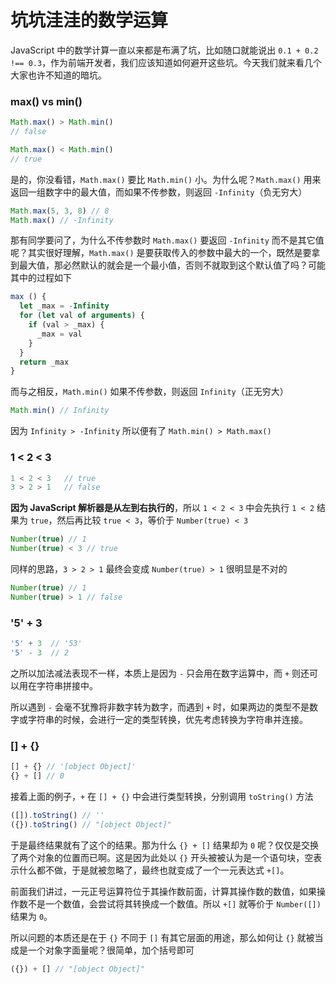 # 坑坑洼洼的数学运算

JavaScript 中的数学计算一直以来都是布满了坑，比如随口就能说出 `0.1 + 0.2 !== 0.3`，作为前端开发者，我们应该知道如何避开这些坑。今天我们就来看几个大家也许不知道的暗坑。

### max() vs min()

```js
Math.max() > Math.min()
// false

Math.max() < Math.min()
// true
```

是的，你没看错，`Math.max()` 要比 `Math.min()` 小。为什么呢？`Math.max()` 用来返回一组数字中的最大值，而如果不传参数，则返回 `-Infinity`（负无穷大）

```js
Math.max(5, 3, 8) // 8
Math.max() // -Infinity
```

那有同学要问了，为什么不传参数时 `Math.max()` 要返回 `-Infinity` 而不是其它值呢？其实很好理解，`Math.max()` 是要获取传入的参数中最大的一个，既然是要拿到最大值，那必然默认的就会是一个最小值，否则不就取到这个默认值了吗？可能其中的过程如下

```js
max () {
  let _max = -Infinity
  for (let val of arguments) {
    if (val > _max) {
      _max = val
    }
  }
  return _max
}
```

而与之相反，`Math.min()` 如果不传参数，则返回 `Infinity`（正无穷大）

```js
Math.min() // Infinity
```

因为 `Infinity > -Infinity` 所以便有了 `Math.min() > Math.max()`

### 1 < 2 < 3

```js
1 < 2 < 3   // true
3 > 2 > 1   // false
```

**因为 JavaScript 解析器是从左到右执行的**，所以 `1 < 2 < 3` 中会先执行 `1 < 2` 结果为 `true`，然后再比较 `true < 3`，等价于 `Number(true) < 3`

```js
Number(true) // 1
Number(true) < 3 // true
```

同样的思路，`3 > 2 > 1` 最终会变成 `Number(true) > 1` 很明显是不对的

```js
Number(true) // 1
Number(true) > 1 // false
```

### '5' + 3

```js
'5' + 3  // '53'
'5' - 3  // 2
```

之所以加法减法表现不一样，本质上是因为 `-` 只会用在数字运算中，而 `+` 则还可以用在字符串拼接中。

所以遇到 `-` 会毫不犹豫将非数字转为数字，而遇到 `+` 时，如果两边的类型不是数字或字符串的时候，会进行一定的类型转换，优先考虑转换为字符串并连接。

### [] + {}

```js
[] + {} // '[object Object]'
{} + [] // 0
```

接着上面的例子，`+` 在 `[] + {}` 中会进行类型转换，分别调用 `toString()` 方法

```js
([]).toString() // ''
({}).toString() // "[object Object]"
```

于是最终结果就有了这个的结果。那为什么 `{} + []` 结果却为 `0` 呢？仅仅是交换了两个对象的位置而已啊。这是因为此处以 `{}` 开头被被认为是一个语句块，空表示什么都不做，于是就被忽略了，最终也就变成了一个一元表达式 `+[]`。

前面我们讲过，一元正号运算符位于其操作数前面，计算其操作数的数值，如果操作数不是一个数值，会尝试将其转换成一个数值。所以 `+[]` 就等价于 `Number([])` 结果为 `0`。

所以问题的本质还是在于 `{}` 不同于 `[]` 有其它层面的用途，那么如何让 `{}` 就被当成是一个对象字面量呢？很简单，加个括号即可

```js
({}) + [] // "[object Object]"
```